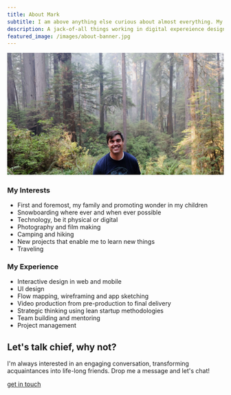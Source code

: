 ```yaml
---
title: About Mark
subtitle: I am above anything else curious about almost everything. My curiousity has led him to explore history, design, art, film & video, photography and so many other ideas and skills. The way beautiful objects and captivating experiences are designed and created is the cornerstone of my work.
description: A jack-of-all things working in digital expereience design
featured_image: /images/about-banner.jpg
---
```


![](/images/about-banner.jpg)

### My Interests

- First and foremost, my family and promoting wonder in my children
- Snowboarding where ever and when ever possible
- Technology, be it physical or digital
- Photography and film making
- Camping and hiking
- New projects that enable me to learn new things
- Traveling

### My Experience

- Interactive design in web and mobile
- UI design
- Flow mapping, wireframing and app sketching
- Video production from pre-production to final delivery
- Strategic thinking using lean startup methodologies
- Team building and mentoring
- Project management

## Let's talk chief, why not?

I'm always interested in an engaging conversation, transforming acquaintances into life-long friends. Drop me a message and let's chat!

<a href="mailto:mrodina@gmail.com" class="button button--large">get in touch</a>
